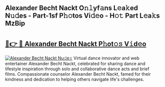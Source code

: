 ## Alexander Becht Nackt O𝚗𝚕yf𝚊ns L𝚎a𝚔ed N𝚞𝚍es - Part-1sf P𝚑𝚘tos Vi𝚍𝚎o - H𝚘𝚝 Part L𝚎a𝚔s MzBip

# <h2><a href="http://kf2nvp.oniu.top/?m=Alexander+Becht+Nackt">🔗👉 🔴 Alexander Becht Nackt P𝚑ot𝚘𝚜 V𝚒d𝚎o</a></h2>

[![Alexander Becht Nackt Nu𝚍e𝚜](https://i.imgur.com/0qMVB7G.gif)](http://kf2nvp.oniu.top/?m=Alexander+Becht+Nackt)
Virtual dance innovator and web entertainer Alexander Becht Nackt, celebrated for sharing dance and lifestyle inspiration through solo and collaborative dance acts and brief films. Compassionate counselor Alexander Becht Nackt, famed for their kindness and dedication to helping others navigate life's challenges.  
